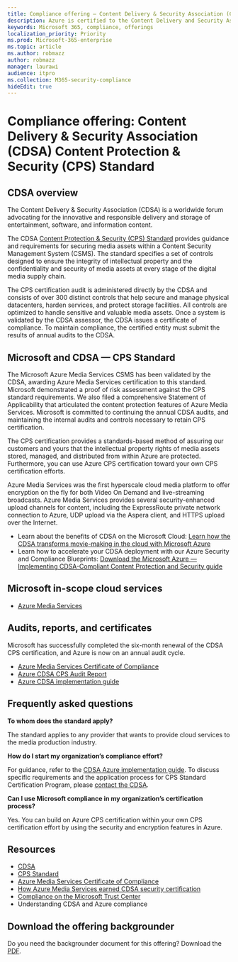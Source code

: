 ```yaml
---
title: Compliance offering — Content Delivery & Security Association (CDSA) Content Protection & Security (CPS) Standard
description: Azure is certified to the Content Delivery and Security Association Content Protection and Security standard.
keywords: Microsoft 365, compliance, offerings
localization_priority: Priority
ms.prod: Microsoft-365-enterprise
ms.topic: article
ms.author: robmazz
author: robmazz
manager: laurawi
audience: itpro
ms.collection: M365-security-compliance
hideEdit: true
---
```


# Compliance offering: Content Delivery & Security Association (CDSA) Content Protection & Security (CPS) Standard

## CDSA overview

The Content Delivery & Security Association (CDSA) is a worldwide forum advocating for the innovative and responsible delivery and storage of entertainment, software, and information content.

The CDSA [Content Protection & Security (CPS) Standard](https://aka.ms/cdsa-standard) provides guidance and requirements for securing media assets within a Content Security Management System (CSMS). The standard specifies a set of controls designed to ensure the integrity of intellectual property and the confidentiality and security of media assets at every stage of the digital media supply chain.

The CPS certification audit is administered directly by the CDSA and consists of over 300 distinct controls that help secure and manage physical datacenters, harden services, and protect storage facilities. All controls are optimized to handle sensitive and valuable media assets. Once a system is validated by the CDSA assessor, the CDSA issues a certificate of compliance. To maintain compliance, the certified entity must submit the results of annual audits to the CDSA.

## Microsoft and CDSA — CPS Standard

The Microsoft Azure Media Services CSMS has been validated by the CDSA, awarding Azure Media Services certification to this standard. Microsoft demonstrated a proof of risk assessment against the CPS standard requirements. We also filed a comprehensive Statement of Applicability that articulated the content protection features of Azure Media Services. Microsoft is committed to continuing the annual CDSA audits, and maintaining the internal audits and controls necessary to retain CPS certification.

The CPS certification provides a standards-based method of assuring our customers and yours that the intellectual property rights of media assets stored, managed, and distributed from within Azure are protected. Furthermore, you can use Azure CPS certification toward your own CPS certification efforts.

Azure Media Services was the first hyperscale cloud media platform to offer encryption on the fly for both Video On Demand and live-streaming broadcasts. Azure Media Services provides several security-enhanced upload channels for content, including the ExpressRoute private network connection to Azure, UDP upload via the Aspera client, and HTTPS upload over the Internet.

- Learn about the benefits of CDSA on the Microsoft Cloud: [Learn how the CDSA transforms movie-making in the cloud with Microsoft Azure](https://customers.microsoft.com/story/cdsa-nonprofit-azure-sharepoint-office365-mobility-security-en)
- Learn how to accelerate your CDSA deployment with our Azure Security and Compliance Blueprints: [Download the Microsoft Azure — Implementing CDSA-Compliant Content Protection and Security guide](https://gallery.technet.microsoft.com/Azure-Implementing-CDSA-8087c7a2)

## Microsoft in-scope cloud services

- [Azure Media Services](https://aka.ms/AzureCompliance)

## Audits, reports, and certificates

Microsoft has successfully completed the six-month renewal of the CDSA CPS certification, and Azure is now on an annual audit cycle.

- [Azure Media Services Certificate of Compliance](https://aka.ms/cdsa-cert)
- [Azure CDSA CPS Audit Report](https://aka.ms/AzureCDSACPSAuditReport)
- [Azure CDSA implementation guide](https://aka.ms/AzureCDSAImplementationGuide)

## Frequently asked questions

**To whom does the standard apply?**

The standard applies to any provider that wants to provide cloud services to the media production industry.

**How do I start my organization’s compliance effort?**

For guidance, refer to the [CDSA Azure implementation guide](https://aka.ms/cdsaprotectsecure). To discuss specific requirements and the application process for CPS Standard Certification Program, please [contact the CDSA](https://go.microsoft.com/fwlink/p/?linkid=2099484).

**Can I use Microsoft compliance in my organization’s certification process?**

Yes. You can build on Azure CPS certification within your own CPS certification effort by using the security and encryption features in Azure.

## Resources

- [CDSA](https://www.cdsaonline.org/)
- [CPS Standard](https://aka.ms/cdsa-standard)
- [Azure Media Services Certificate of Compliance](https://aka.ms/cdsa-cert)
- [How Azure Media Services earned CDSA security certification](https://johndeutscher.com/2015/04/14/how-azure-media-services-earned-cdsa-security-certification/)
- [Compliance on the Microsoft Trust Center](https://www.microsoft.com/trust-center/compliance/compliance-overview)
- Understanding CDSA and Azure compliance

## Download the offering backgrounder

Do you need the backgrounder document for this offering? Download the [PDF](https://download.microsoft.com/download/2/6/3/263C244E-20A8-41B1-B2DA-2835E30CE92E/CDSA_Compliance_Backgrounder.pdf).
